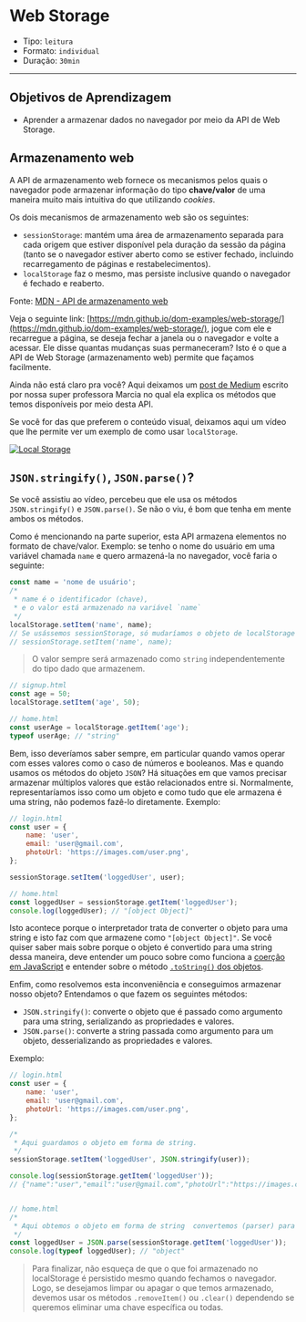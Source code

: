 # Web Storage

- Tipo: `leitura`
- Formato: `individual`
- Duração: `30min`

***

## Objetivos de Aprendizagem

- Aprender a armazenar dados no navegador por meio da API de Web Storage.

## Armazenamento web

A API de armazenamento web fornece os mecanismos pelos quais o navegador pode armazenar informação do tipo **chave/valor** de uma maneira muito mais intuitiva do que utilizando *cookies*.

Os dois mecanismos de armazenamento web são os seguintes:

- `sessionStorage`: mantém uma área de armazenamento separada para cada origem que estiver disponível pela duração da sessão da página (tanto se o navegador estiver aberto como se estiver fechado, incluindo recarregamento de páginas e restabelecimentos).
- `localStorage` faz o mesmo, mas persiste inclusive quando o navegador é fechado e reaberto.

Fonte: [MDN - API de armazenamento web](https://developer.mozilla.org/pt-BR/docs/Web/API/Web_Storage_API_pt_br)

Veja o seguinte link: [https://mdn.github.io/dom-examples/web-storage/](https://mdn.github.io/dom-examples/web-storage/), jogue com ele e recarregue a página, se deseja fechar a janela ou o navegador e volte a acessar. Ele disse quantas mudanças suas permaneceram? Isto é o que a API de Web Storage (armazenamento web) permite que façamos facilmente.

Ainda não está claro pra você? Aqui deixamos um [post de Medium](https://medium.com/laboratoria-how-to/api-web-storage-ad9b1efa9b01) escrito por nossa super professora Marcia no qual ela explica os métodos que temos disponíveis por meio desta API.

Se você for das que preferem o conteúdo visual, deixamos aqui um vídeo que lhe permite ver um exemplo de como usar `localStorage`.

[![Local Storage](https://img.youtube.com/vi/hb8O0qRqiSk/0.jpg)](https://youtu.be/hb8O0qRqiSk)

## `JSON.stringify()`, `JSON.parse()`?

Se você assistiu ao vídeo, percebeu que ele usa os métodos `JSON.stringify()` e `JSON.parse()`. Se não o viu, é bom que tenha em mente ambos os métodos.

Como é mencionando na parte superior, esta API armazena elementos no formato de chave/valor. Exemplo: se tenho o nome do usuário em uma variável chamada `name` e quero armazená-la no navegador, você faria o seguinte:

```javascript
const name = 'nome de usuário';
/*
 * name é o identificador (chave), 
 * e o valor está armazenado na variável `name`
 */
localStorage.setItem('name', name); 
// Se usássemos sessionStorage, só mudaríamos o objeto de localStorage
// sessionStorage.setItem('name', name);
``` 

> O valor sempre será armazenado como `string` independentemente do tipo dado que armazenem.

```javascript
// signup.html
const age = 50;
localStorage.setItem('age', 50);

// home.html
const userAge = localStorage.getItem('age');
typeof userAge; // "string"
```

Bem, isso deveríamos saber sempre, em particular quando vamos operar com esses valores como o caso de números e booleanos. Mas e quando usamos os métodos do objeto `JSON`? Há situações em que vamos precisar armazenar múltiplos valores que estão relacionados entre si. Normalmente, representaríamos isso como um objeto e como tudo que ele armazena é uma string, não podemos fazê-lo diretamente. Exemplo:

```javascript
// login.html
const user = {
    name: 'user',
    email: 'user@gmail.com',
    photoUrl: 'https://images.com/user.png',
};

sessionStorage.setItem('loggedUser', user);

// home.html
const loggedUser = sessionStorage.getItem('loggedUser');
console.log(loggedUser); // "[object Object]"
```

Isto acontece porque o interpretador trata de converter o objeto para uma string e isto faz com que armazene como `"[object Object]"`. Se você quiser saber mais sobre porque o objeto é convertido para uma string dessa maneira, deve entender um pouco sobre como funciona a [coerção em JavaScript](https://jherax.wordpress.com/2014/07/05/javascript-coercion/) e entender sobre o método [`.toString()` dos objetos](https://developer.mozilla.org/pt-BR/docs/Web/JavaScript/Reference/Global_Objects).

Enfim, como resolvemos esta inconveniência e conseguimos armazenar nosso objeto? Entendamos o que fazem os seguintes métodos:

- `JSON.stringify()`: converte o objeto que é passado como argumento para uma string, serializando as propriedades e valores.
- `JSON.parse()`: converte a string passada como argumento para um objeto, desserializando as propriedades e valores.

Exemplo:

```javascript
// login.html
const user = {
    name: 'user',
    email: 'user@gmail.com',
    photoUrl: 'https://images.com/user.png',
};

/*
 * Aqui guardamos o objeto em forma de string.
 */
sessionStorage.setItem('loggedUser', JSON.stringify(user));

console.log(sessionStorage.getItem('loggedUser'));
// {"name":"user","email":"user@gmail.com","photoUrl":"https://images.com/user.png"}


// home.html
/*
 * Aqui obtemos o objeto em forma de string  convertemos (parser) para objeto.
 */
const loggedUser = JSON.parse(sessionStorage.getItem('loggedUser'));
console.log(typeof loggedUser); // "object"
```

> Para finalizar, não esqueça de que o que foi armazenado no localStorage é persistido mesmo quando fechamos o navegador. Logo, se desejamos limpar ou apagar o que temos armazenado, devemos usar os métodos `.removeItem()` ou `.clear()` dependendo se queremos eliminar uma chave específica ou todas.